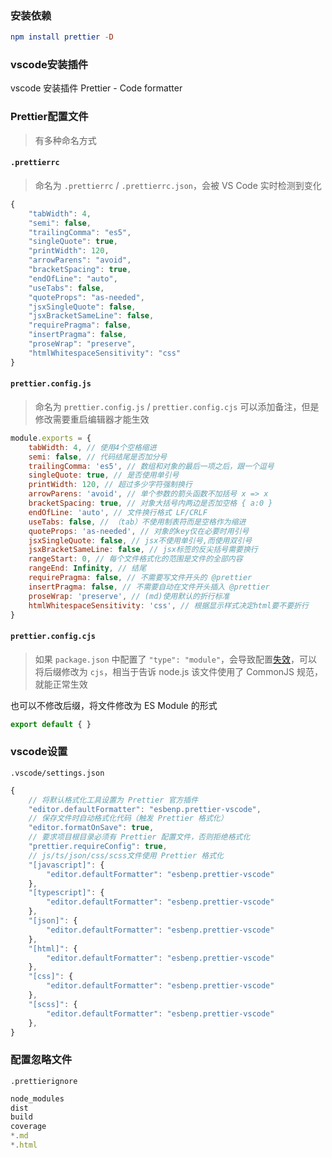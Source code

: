 ### 安装依赖

```elm
npm install prettier -D
```



### vscode安装插件

vscode 安装插件 Prettier - Code formatter



### Prettier配置文件

> 有多种命名方式



#### `.prettierrc`

> 命名为 `.prettierrc` / `.prettierrc.json`，会被 VS Code 实时检测到变化

```javascript
{
    "tabWidth": 4,
    "semi": false,
    "trailingComma": "es5",
    "singleQuote": true,
    "printWidth": 120,
    "arrowParens": "avoid",
    "bracketSpacing": true,
    "endOfLine": "auto",
    "useTabs": false,
    "quoteProps": "as-needed",
    "jsxSingleQuote": false,
    "jsxBracketSameLine": false,
    "requirePragma": false,
    "insertPragma": false,
    "proseWrap": "preserve",
    "htmlWhitespaceSensitivity": "css"
}
```



#### `prettier.config.js`

> 命名为 `prettier.config.js` / `prettier.config.cjs` 可以添加备注，但是修改需要重启编辑器才能生效

```javascript
module.exports = {
    tabWidth: 4, // 使用4个空格缩进
    semi: false, // 代码结尾是否加分号
    trailingComma: 'es5', // 数组和对象的最后一项之后，跟一个逗号
    singleQuote: true, // 是否使用单引号
    printWidth: 120, // 超过多少字符强制换行
    arrowParens: 'avoid', // 单个参数的箭头函数不加括号 x => x
    bracketSpacing: true, // 对象大括号内两边是否加空格 { a:0 }
    endOfLine: 'auto', // 文件换行格式 LF/CRLF
    useTabs: false, // （tab）不使用制表符而是空格作为缩进
    quoteProps: 'as-needed', // 对象的key仅在必要时用引号
    jsxSingleQuote: false, // jsx不使用单引号,而使用双引号
    jsxBracketSameLine: false, // jsx标签的反尖括号需要换行
    rangeStart: 0, // 每个文件格式化的范围是文件的全部内容
    rangeEnd: Infinity, // 结尾
    requirePragma: false, // 不需要写文件开头的 @prettier
    insertPragma: false, // 不需要自动在文件开头插入 @prettier
    proseWrap: 'preserve', // (md)使用默认的折行标准
    htmlWhitespaceSensitivity: 'css', // 根据显示样式决定html要不要折行
}
```



#### `prettier.config.cjs`

> 如果 `package.json` 中配置了 `"type": "module"`，会导致配置[失效](https://blog.csdn.net/weixin_44255044/article/details/132080214/)，可以将后缀修改为 `cjs`，相当于告诉 node.js 该文件使用了 CommonJS 规范，就能正常生效

也可以不修改后缀，将文件修改为 ES Module 的形式

```javascript
export default { }
```



### vscode设置

`.vscode/settings.json`

```javascript
{
    // 将默认格式化工具设置为 Prettier 官方插件
    "editor.defaultFormatter": "esbenp.prettier-vscode",
    // 保存文件时自动格式化代码（触发 Prettier 格式化）
    "editor.formatOnSave": true,
    // 要求项目根目录必须有 Prettier 配置文件，否则拒绝格式化
    "prettier.requireConfig": true,
    // js/ts/json/css/scss文件使用 Prettier 格式化
    "[javascript]": {
        "editor.defaultFormatter": "esbenp.prettier-vscode"
    },
    "[typescript]": {
        "editor.defaultFormatter": "esbenp.prettier-vscode"
    },
    "[json]": {
        "editor.defaultFormatter": "esbenp.prettier-vscode"
    },
    "[html]": {
        "editor.defaultFormatter": "esbenp.prettier-vscode"
    },
    "[css]": {
        "editor.defaultFormatter": "esbenp.prettier-vscode"
    },
    "[scss]": {
        "editor.defaultFormatter": "esbenp.prettier-vscode"
    },
}
```





### 配置忽略文件

`.prettierignore`

```javascript
node_modules
dist
build
coverage
*.md
*.html
```

